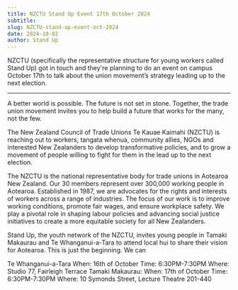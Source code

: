 ```yaml
---
title: NZCTU Stand Up Event 17th October 2024
subtitle: 
slug: NZCTU-stand-up-event-oct-2024
date: 2024-10-02
author: Stand Up
---
```


NZCTU (specifically the representative structure for young workers called Stand Up) got in touch and they're planning to do an event on campus October 17th to talk about the union movement’s strategy leading up to the next election.

---

A better world is possible. The future is not set in stone. Together, the trade union movement invites you to help build a future that works for the many, not the few. 

The New Zealand Council of Trade Unions Te Kauae Kaimahi (NZCTU) is reaching out to workers, tangata whenua, community allies, NGOs and interested New Zealanders to develop transformative policies, and to grow a movement of people willing to fight for them in the lead up to the next election. 

The NZCTU is the national representative body for trade unions in Aotearoa New Zealand. Our 30 members represent over 300,000 working people in Aotearoa. Established in 1987, we are advocates for the rights and interests of workers across a range of industries. The focus of our work is to improve working conditions, promote fair wages, and ensure workplace safety. We play a pivotal role in shaping labour policies and advancing social justice initiatives to create a more equitable society for all New Zealanders.

Stand Up, the youth network of the NZCTU, invites young people in Tamaki Makaurau and Te Whanganui-a-Tara to attend local hui to share their vision for Aotearoa. This is just the beginning. We can 

Te Whanganui-a-Tara
When: 16th of October 
Time: 6:30PM-7:30PM 
Where: Studio 77, Fairleigh Terrace 
Tamaki Makaurau: 
When: 17th of October 
Time: 6:30PM-7:30PM 
Where: 10 Symonds Street, Lecture Theatre 201-440 